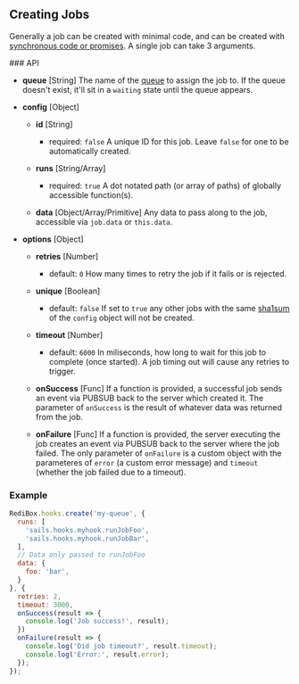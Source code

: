 ## Creating Jobs

Generally a job can be created with minimal code, and can be created with [synchronous code or promises](https://github.com/redibox/job/blob/master/docs/advanced-usage.md#job-create---synchronous-vs-promise).
A single job can take 3 arguments.

### API

- **queue** [String]
The name of the [queue](https://github.com/redibox/job/blob/master/docs/queues.md) to assign the job to. If the queue doesn't 
exist, it'll sit in a `waiting` state until the queue appears.

- **config** [Object]

  - **id** [String]
    - required: `false`
A unique ID for this job. Leave `false` for one to be automatically created.

  - **runs** [String/Array]
    - required: `true`
A dot notated path (or array of paths) of globally accessible function(s).

  - **data** [Object/Array/Primitive]
Any data to pass along to the job, accessible via `job.data` or `this.data`.

- **options** [Object]

  - **retries** [Number]
    - default: `0`
How many times to retry the job if it fails or is rejected.

  - **unique** [Boolean]
    - default: `false`
If set to `true` any other jobs with the same [sha1sum](https://en.wikipedia.org/wiki/Sha1sum) of the `config` object
will not be created.

  - **timeout** [Number]
    - default: `6000`
In miliseconds, how long to wait for this job to complete (once started). A job timing out will cause any retries to trigger.

  - **onSuccess** [Func]
If a function is provided, a successful job sends an event via PUBSUB back to the server which created it.
The parameter of `onSuccess` is the result of whatever data was returned from the job.

  - **onFailure** [Func]
If a function is provided, the server executing the job creates an event via PUBSUB back to the server where the job failed.
The only parameter of `onFailure` is a custom object with the parameteres of `error` (a custom error message) and `timeout`
(whether the job failed due to a timeout).

### Example

```javascript
RediBox.hooks.create('my-queue', {
  runs: [
    'sails.hooks.myhook.runJobFoo',
    'sails.hooks.myhook.runJobBar',
  ],
  // Data only passed to runJobFoo
  data: {
    foo: 'bar',
  }
}, {
  retries: 2,
  timeout: 3000,
  onSuccess(result => {
    console.log('Job success!', result);
  })
  onFailure(result => {
    console.log('Did job timeout?', result.timeout);
    console.log('Error:', result.error);
  });
});
```

